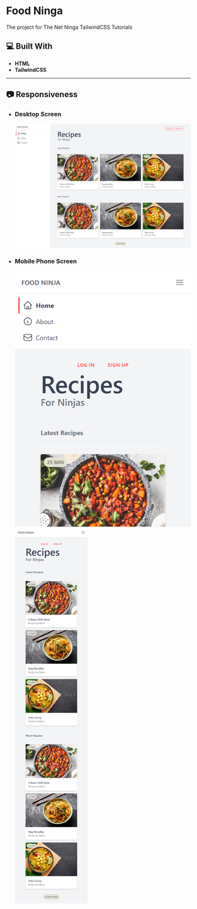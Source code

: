 # Food Ninga

The project for The Net Ninga TailwindCSS Tutorials

## 💻 Built With

- **HTML**
- **TailwindCSS**

---

## 📷 Responsiveness

- ### Desktop Screen
  ![mobile](ss/desktop.png)
- ### Mobile Phone Screen
  ![mobile](ss/ddmenu.png)
  ![mobile](ss/mobile.png)
